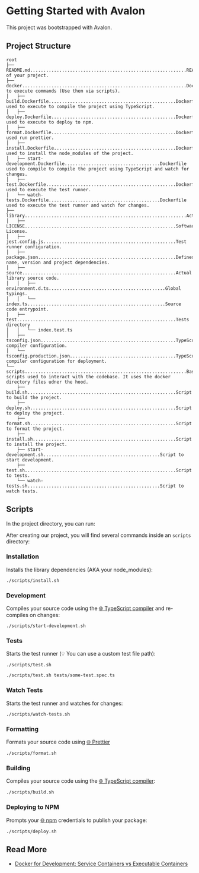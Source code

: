 # Getting Started with Avalon

This project was bootstrapped with Avalon.

## Project Structure

```
root
├── README.md...........................................................README of your project.
├── docker..............................................................Dockerfiles to execute commands (Use them via scripts).
│   ├── build.Dockerfile................................................Dockerfile used to execute to compile the project using TypeScript.
│   ├── deploy.Dockerfile...............................................Dockerfile used to execute to deploy to npm.
│   ├── format.Dockerfile...............................................Dockerfile used run prettier.
│   ├── install.Dockerfile..............................................Dockerfile used to install the node_modules of the project.
│   ├── start-development.Dockerfile....................................Dockerfile used to compile to compile the project using TypeScript and watch for changes.
│   ├── test.Dockerfile.................................................Dockerfile used to execute the test runner.
│   └── watch-tests.Dockerfile..........................................Dockerfile used to execute the test runner and watch for changes.
├── library.............................................................Actual
│   ├── LICENSE.........................................................Software License.
│   ├── jest.config.js..................................................Test runner configuration.
│   ├── package.json....................................................Defines name, version and project dependencies.
│   ├── source..........................................................Actual library source code.
│   │   ├── environment.d.ts............................................Global typings.
│   │   └── index.ts....................................................Source code entrypoint.
│   ├── test............................................................Tests directory
│   │   └── index.test.ts
│   ├── tsconfig.json...................................................TypeScript compiler configuration.
│   └── tsconfig.production.json........................................TypeScript compiler configuration for deployment.
└── scripts.............................................................Bash scripts used to interact with the codebase. It uses the docker directory files udner the hood.
    ├── build.sh........................................................Script to build the project.
    ├── deploy.sh.......................................................Script to deploy the project.
    ├── format.sh.......................................................Script to format the project.
    ├── install.sh......................................................Script to install the project.
    ├── start-development.sh............................................Script to start development.
    ├── test.sh.........................................................Script to tests.
    └── watch-tests.sh..................................................Script to watch tests.
```

## Scripts

In the project directory, you can run:

After creating our project, you will find several commands inside an `scripts` directory:

### Installation

Installs the library dependencies (AKA your node_modules):

```shell
./scripts/install.sh
```

### Development

Compiles your source code using the [🌐 TypeScript compiler](https://www.npmjs.com/package/typescript) and re-compiles on changes:

```shell
./scripts/start-development.sh
```

### Tests

Starts the test runner (💡 You can use a custom test file path):

```shell
./scripts/test.sh
```

```shell
./scripts/test.sh tests/some-test.spec.ts
```

### Watch Tests

Starts the test runner and watches for changes:

```shell
./scripts/watch-tests.sh
```

### Formatting

Formats your source code using [🌐 Prettier](https://prettier.io)

```shell
./scripts/format.sh
```

### Building

Compiles your source code using the [🌐 TypeScript compiler](https://www.npmjs.com/package/typescript):

```shell
./scripts/build.sh
```

### Deploying to NPM

Prompts your [🌐 npm](https://www.npmjs.com) credentials to publish your package:

```shell
./scripts/deploy.sh
```

## Read More

- [Docker for Development: Service Containers vs Executable Containers](https://levelup.gitconnected.com/docker-for-development-service-containers-vs-executable-containers-9fb831775133)

